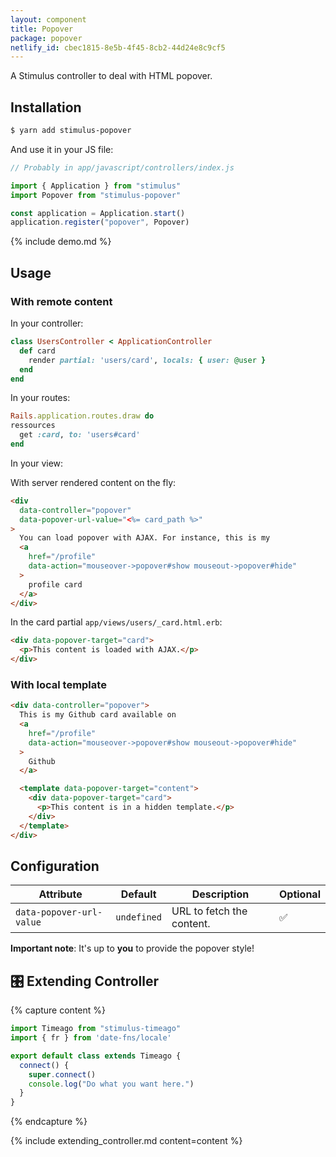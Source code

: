 ```yaml
---
layout: component
title: Popover
package: popover
netlify_id: cbec1815-8e5b-4f45-8cb2-44d24e8c9cf5
---
```


A Stimulus controller to deal with HTML popover.

## Installation

```bash
$ yarn add stimulus-popover
```

And use it in your JS file:
```js
// Probably in app/javascript/controllers/index.js

import { Application } from "stimulus"
import Popover from "stimulus-popover"

const application = Application.start()
application.register("popover", Popover)
```

{% include demo.md %}

## Usage

### With remote content

In your controller:
```ruby
class UsersController < ApplicationController
  def card
    render partial: 'users/card', locals: { user: @user }
  end
end
```

In your routes:
```ruby
Rails.application.routes.draw do
ressources
  get :card, to: 'users#card'
end
```

In your view:

With server rendered content on the fly:
```html
<div
  data-controller="popover"
  data-popover-url-value="<%= card_path %>"
>
  You can load popover with AJAX. For instance, this is my
  <a
    href="/profile"
    data-action="mouseover->popover#show mouseout->popover#hide"
  >
    profile card
  </a>
</div>
```

In the card partial `app/views/users/_card.html.erb`:
```html
<div data-popover-target="card">
  <p>This content is loaded with AJAX.</p>
</div>
```

### With local template

```html
<div data-controller="popover">
  This is my Github card available on
  <a
    href="/profile"
    data-action="mouseover->popover#show mouseout->popover#hide"
  >
    Github
  </a>

  <template data-popover-target="content">
    <div data-popover-target="card">
      <p>This content is in a hidden template.</p>
    </div>
  </template>
</div>
```

## Configuration

| Attribute | Default | Description | Optional |
| --------- | ------- | ----------- | -------- |
| `data-popover-url-value` | `undefined` | URL to fetch the content. | ✅ |

**Important note**: It's up to **you** to provide the popover style!

## 🎛 Extending Controller

{% capture content %}
```js
import Timeago from "stimulus-timeago"
import { fr } from 'date-fns/locale'

export default class extends Timeago {
  connect() {
    super.connect()
    console.log("Do what you want here.")
  }
}
```
{% endcapture %}

{% include extending_controller.md content=content %}
